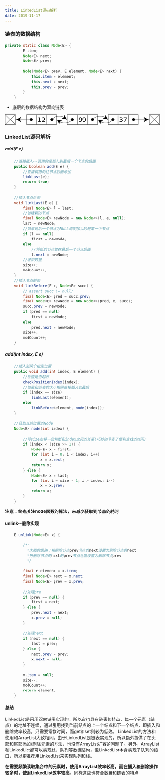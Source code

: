 ```yaml
---
title: LinkedList源码解析
date: 2019-11-17
---
```

### 链表的数据结构

```java
private static class Node<E> {
        E item;
        Node<E> next;
        Node<E> prev;

        Node(Node<E> prev, E element, Node<E> next) {
            this.item = element;
            this.next = next;
            this.prev = prev;
        }
    }
```

- 底层的数据结构为双向链表

![双向链表图示](https://github.com/mxsm/document/blob/master/image/datastructure/Doubly-linked-list.svg.png?raw=true)

### LinkedList源码解析

##### add(E e)

```java
    //直接插入--调用的是插入到最后一个节点的后面
    public boolean add(E e) {
        //直接调用的往节点后面添加
        linkLast(e);
        return true;
    }

	//插入节点后面
	void linkLast(E e) {
        final Node<E> l = last;
        //创建新的节点
        final Node<E> newNode = new Node<>(l, e, null);
        last = newNode;
        //如果最后一个节点为NULL说明加入的是第一个节点
        if (l == null)
            first = newNode;
        else
            //将新的节点放在最后一个节点后面
            l.next = newNode;
        //增加数量
        size++;
        modCount++;
    }
	//插入节点前面
    void linkBefore(E e, Node<E> succ) {
        // assert succ != null;
        final Node<E> pred = succ.prev;
        final Node<E> newNode = new Node<>(pred, e, succ);
        succ.prev = newNode;
        if (pred == null)
            first = newNode;
        else
            pred.next = newNode;
        size++;
        modCount++;
    }
```

##### add(int index, E e)

```java
    //插入到某个指定位置
	public void add(int index, E element) {
        //检查是否越界
        checkPositionIndex(index);
        //如果和链表的大小相同直接插入到最后
        if (index == size)
            linkLast(element);
        else
            linkBefore(element, node(index));
    }
	
	//获取当前位置的Node
	Node<E> node(int index) {
        
		//将size左移一位判断和index之间的关系(巧妙的节省了便利查找的时间)
        if (index < (size >> 1)) {
            Node<E> x = first;
            for (int i = 0; i < index; i++)
                x = x.next;
            return x;
        } else {
            Node<E> x = last;
            for (int i = size - 1; i > index; i--)
                x = x.prev;
            return x;
        }
    }

```

**注意：终点关注node函数的算法，来减少获取到节点的耗时**

#### unlink--删除实现

```java
    E unlink(Node<E> x) {
       
        /**
          *大概的思路：把删除节点prev节点的next设置为删除节点的next
          *把删除节点的next的prev节点设置设置为删除节点prev
          */
        
        final E element = x.item;
        final Node<E> next = x.next;
        final Node<E> prev = x.prev;
		
        //处理pre
        if (prev == null) {
            first = next;
        } else {
            prev.next = next;
            x.prev = null;
        }
		
        //处理next 
        if (next == null) {
            last = prev;
        } else {
            next.prev = prev;
            x.next = null;
        }

        x.item = null;
        size--;
        modCount++;
        return element;
    }
```

#### 总结

LinkedList是采用双向链表实现的。所以它也具有链表的特点，每一个元素（结点）的地址不连续，通过引用找到当前结点的上一个结点和下一个结点，即插入和删除效率较高，只需要常数时间，而get和set则较为低效。
 LinkedList的方法和使用和ArrayList大致相同，由于LinkedList是链表实现的，所以额外提供了在头部和尾部添加/删除元素的方法，也没有ArrayList扩容的问题了。另外，ArrayList和LinkedList都可以实现栈、队列等数据结构，但LinkedList本身实现了队列的接口，所以更推荐用LinkedList来实现队列和栈。

**在需要频繁读取集合中的元素时，使用ArrayList效率较高，而在插入和删除操作较多时，使用LinkedList效率较高**。同样这些也符合数组和链表的特点